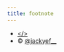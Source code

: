 ```yaml
---
title: footnote
---
```


* [</>](https://www.github.com/jackyef)
* ©️ [@jackyef__](https://www.twitter.com/jackyef__)
